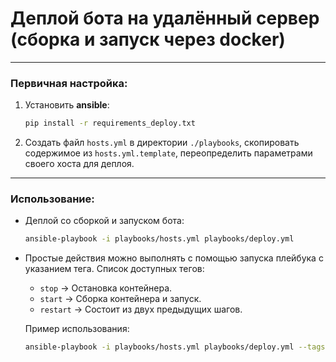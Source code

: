 # Деплой бота на удалённый сервер (сборка и запуск через docker)

---

### Первичная настройка:

1. Установить **ansible**:

    ```bash
    pip install -r requirements_deploy.txt
    ```

2. Создать файл `hosts.yml` в директории `./playbooks`, 
скопировать содержимое из `hosts.yml.template`,
переопределить параметрами своего хоста для деплоя.

---

### Использование:

* Деплой со сборкой и запуском бота:

    ```bash
    ansible-playbook -i playbooks/hosts.yml playbooks/deploy.yml
    ```
  
* Простые действия можно выполнять с помощью запуска плейбука с указанием тега.
Список доступных тегов:

    * `stop` -> Остановка контейнера.
    * `start` -> Сборка контейнера и запуск.
    * `restart` -> Состоит из двух предыдущих шагов.

    Пример использования:

    ```bash
    ansible-playbook -i playbooks/hosts.yml playbooks/deploy.yml --tags=restart
    ```
